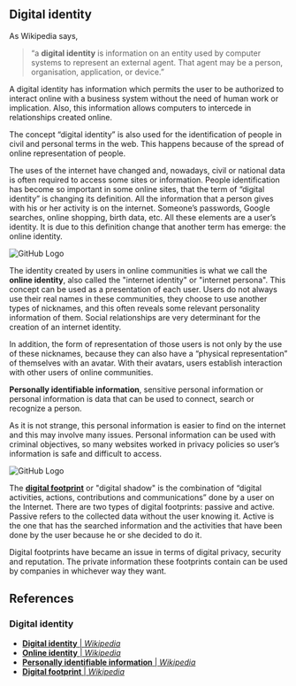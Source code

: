 ## Digital identity ##

As Wikipedia says, 

> “a **digital identity** is information on an entity used by computer systems to represent an external agent. That agent may be a person, organisation, application, or device.”

A digital identity has information which permits the user to be authorized to interact online with a business system without the need of human work or implication. Also, this information allows computers to intercede in relationships created online.

The concept “digital identity” is also used for the identification of people in civil and personal terms in the web. This happens because of the spread of online representation of people.

The uses of the internet have changed and, nowadays, civil or national data is often required to access some sites or information. People identification has become so important in some online sites, that the term of “digital identity” is changing its definition. All the information that a person gives with his or her activity is on the internet. Someone’s passwords, Google searches, online shopping, birth data, etc. All these elements are a user’s identity. It is due to this definition change that another term has emerge: the online identity.

![GitHub Logo](https://encrypted-tbn0.gstatic.com/images?q=tbn:ANd9GcTmi9XelepRwIF37wt3MxgVTV0uMziJdFdEedMss6k-Xj52CY_YCA)

The identity created by users in online communities is what we call the **online identity**, also called  the "internet identity" or "internet persona". This concept can be used as a presentation of each user. Users do not always use their real names in these communities, they choose to use another types of nicknames, and this often reveals some relevant personality information of them. Social relationships are very determinant for the creation of an internet identity.

In addition, the form of representation of those users is not only by the use of these nicknames, because they can also have  a “physical representation” of themselves with an avatar. With their avatars, users establish interaction with other users of online communities.

**Personally identifiable information**, sensitive personal information or personal information is data that can be used to connect, search or recognize a person.

As it is not strange, this personal information is easier to find on the internet and this may involve many issues. Personal information can be used with criminal objectives, so many websites worked in privacy policies so user’s information is safe and difficult to access. 

![GitHub Logo](https://cdn-images-1.medium.com/max/1600/1*MXKu3-9szJkM5ciBrfjCoQ.jpeg)

The [**digital footprint**](https://en.wikipedia.org/wiki/Digital_footprint) or "digital shadow" is the combination of “digital activities, actions, contributions and communications” done by a user on the Internet.
There are two types of digital footprints: passive and active. 
Passive refers to the collected data without the user knowing it. 
Active is the one that has the searched information and the activities that have been done by the user because he or she decided to do it.

Digital footprints have became an issue in terms of digital privacy, security and reputation. The private information these footprints contain can be used by companies in whichever way they want.


## References ##
### Digital identity ###

- [**Digital identity** | *Wikipedia*](https://en.wikipedia.org/wiki/Digital_identity)
- [**Online identity** | *Wikipedia*](https://en.wikipedia.org/wiki/Online_identity)
- [**Personally identifiable information** | *Wikipedia*](https://en.wikipedia.org/wiki/Personally_identifiable_information)
- [**Digital footprint** | *Wikipedia*](https://en.wikipedia.org/wiki/Digital_footprint)
